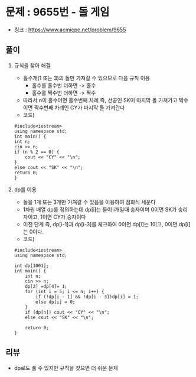 # 문제 : 9655번 - 돌 게임
* 링크 : https://www.acmicpc.net/problem/9655

## 풀이
1. 규칙을 찾아 해결
    * 홀수개(1 또는 3)의 돌만 가져갈 수 있으므로 다음 규칙 이용
        * 홀수를 홀수번 더하면 -> 홀수
        * 홀수를 짝수번 더하면 -> 짝수
    * 따라서 n이 홀수이면 홀수번째 차례 즉, 선공인 SK이 마지막 돌 가져가고 짝수이면 짝수번째 차례인 CY가 마지막 돌 가져간다
    * 코드)
    ```
    #include<iostream>
    using namespace std;
    int main() {
	int n;
	cin >> n;
	if (n % 2 == 0) {
		cout << "CY" << "\n";
	}
	else cout << "SK" << "\n";
	return 0;
    }
    ```

2. dp를 이용 
    * 돌을 1개 또는 3개만 가져갈 수 있음을 이용하여 점화식 세운다
    * 1차원 배열 dp를 정의하는데 dp[i]는 돌이 i개일때 승자이며 0이면 SK가 승리자이고, 1이면 CY가 승자이다
    * 이전 단계 즉, dp[i-1]과 dp[i-3]를 체크하여 0이면 dp[i]는 1이고, 0이면 dp[i]는 0이다.
    * 코드)
    ```
    #include<iostream>
    using namespace std;

    int dp[1001];
    int main() {
        int n;
        cin >> n;
        dp[2] =dp[4]= 1;
        for (int i = 5; i <= n; i++) {
            if (!dp[i - 1] && !dp[i - 3])dp[i] = 1;
            else dp[i] = 0;
        }
        if (dp[n]) cout << "CY" << "\n";
        else cout << "SK" << "\n";

        return 0;
    }
    ```

## 리뷰
* dp로도 풀 수 있지만 규칙을 찾으면 더 쉬운 문제